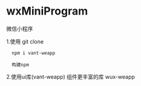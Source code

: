 # wxMiniProgram
微信小程序

1.使用
      git clone 
      
      npm i vant-weapp
      
      构建npm
2.使用ui库(vant-weapp) 组件更丰富的库 wux-weapp
